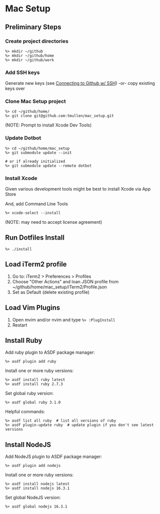 # Mac Setup

## Preliminary Steps

### Create project directories
```
%> mkdir ~/github
%> mkdir ~/github/home
%> mkdir ~/github/work
```

### Add SSH keys

Generate new keys (see [Connecting to Github w/ SSH](https://docs.github.com/en/github/authenticating-to-github/connecting-to-github-with-ssh))
-or- copy existing keys over

### Clone Mac Setup project
```
%> cd ~/github/home/
%> git clone git@github.com:tmullen/mac_setup.git
```
(NOTE: Prompt to install Xcode Dev Tools)

### Update Dotbot
```
%> cd ~/github/home/mac_setup
%> git submodule update --init

# or if already initialized
%> git submodule update --remote dotbot
```

### Install Xcode
Given various development tools might be best to install Xcode via App Store

And, add Command Line Tools
```
%> xcode-select --install
```
(NOTE: may need to accept license agreement)

## Run Dotfiles Install
```
%> ./install
```

## Load iTerm2 profile
1. Go to: iTerm2 > Preferences > Profiles
2. Choose "Other Actions" and loan JSON profile from ~/github/home/mac_setup/iTerm2/Profile.json
3. Set as Default (delete existing profile)

## Load Vim Plugins
1. Open mvim and/or nvim and type `%> :PlugInstall`
2. Restart

## Install Ruby
Add ruby plugin to ASDF package manager:
```
%> asdf plugin add ruby
```

Install one or more ruby versions:
```
%> asdf install ruby latest
%> asdf install ruby 2.7.3
```

Set global ruby version:
```
%> asdf global ruby 3.1.0
```

Helpful commands:
```
%> asdf list all ruby  # list all versions of ruby
%> asdf plugin-update ruby  # update plugin if you don't see latest versions
```

## Install NodeJS
Add NodeJS plugin to ASDF package manager:
```
%> asdf plugin add nodejs
```

Install one or more ruby versions:
```
%> asdf install nodejs latest
%> asdf install nodejs 16.3.1
```

Set global NodeJS version:
```
%> asdf global nodejs 16.3.1
```

